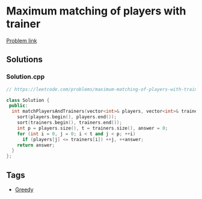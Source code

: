 # Maximum matching of players with trainer

[Problem link](https://leetcode.com/problems/maximum-matching-of-players-with-trainer)

## Solutions


### Solution.cpp
```cpp
// https://leetcode.com/problems/maximum-matching-of-players-with-trainer

class Solution {
 public:
  int matchPlayersAndTrainers(vector<int>& players, vector<int>& trainers) {
    sort(players.begin(), players.end());
    sort(trainers.begin(), trainers.end());
    int p = players.size(), t = trainers.size(), answer = 0;
    for (int i = 0, j = 0; i < t and j < p; ++i)
      if (players[j] <= trainers[i]) ++j, ++answer;
    return answer;
  }
};
```
## Tags

* [Greedy](/Collections/greedy.md#greedy)
